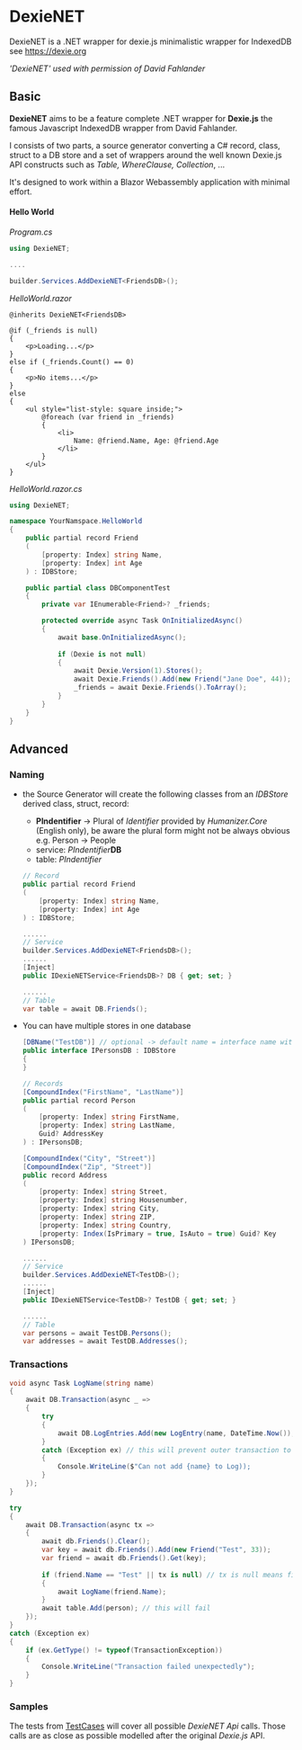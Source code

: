 DexieNET
========

DexieNET is a .NET wrapper for dexie.js minimalistic wrapper for IndexedDB see https://dexie.org

*'DexieNET' used with permission of David Fahlander*

##  Basic

**DexieNET** aims to be a feature complete .NET wrapper for **Dexie.js** the famous Javascript IndexedDB wrapper from David Fahlander.

I consists of two parts, a source generator converting  a C# record, class, struct to a DB store and a set of wrappers around the well known Dexie.js API constructs such as *Table, WhereClause, Collection*, ...

It's designed to work within a Blazor Webassembly application with minimal effort. 

#### Hello World

*Program.cs*

```c#
using DexieNET;

....

builder.Services.AddDexieNET<FriendsDB>();
```

*HelloWorld.razor*

```razor
@inherits DexieNET<FriendsDB>

@if (_friends is null)
{
	<p>Loading...</p>
}
else if (_friends.Count() == 0)
{
	<p>No items...</p>
}
else
{
	<ul style="list-style: square inside;">
		@foreach (var friend in _friends)
		{
			<li>
				Name: @friend.Name, Age: @friend.Age
			</li>
		}
	</ul>
}
```

*HelloWorld.razor.cs*

```c#
using DexieNET;

namespace YourNamspace.HelloWorld 
{
	public partial record Friend
	(
		[property: Index] string Name,
		[property: Index] int Age
	) : IDBStore;

	public partial class DBComponentTest
	{
		private var IEnumerable<Friend>? _friends;

		protected override async Task OnInitializedAsync()
		{
			await base.OnInitializedAsync();
			
			if (Dexie is not null)
			{
				await Dexie.Version(1).Stores();
				await Dexie.Friends().Add(new Friend("Jane Doe", 44));
				_friends = await Dexie.Friends().ToArray();
			}
		}
	}
}

```

## Advanced

### Naming

- the Source Generator will create the following classes from an *IDBStore* derived class, struct, record:
	- **PIndentifier** -> Plural of *Identifier* provided by *Humanizer.Core* (English only), be aware the plural form might not be always obvious e.g. Person -> People
	- service: *PIndentifier***DB**
	- table: *PIndentifier*
	
    ```c#
    // Record
    public partial record Friend
    (
        [property: Index] string Name,
        [property: Index] int Age
    ) : IDBStore;

    ......
    // Service
    builder.Services.AddDexieNET<FriendsDB>();
    ......
    [Inject]
    public IDexieNETService<FriendsDB>? DB { get; set; }

    ......
    // Table
    var table = await DB.Friends();
    ```
		
- You can have multiple stores in one database
	
	```c#
	[DBName("TestDB")] // optional -> default name = interface name without leading 'I' -> PersonsDB
	public interface IPersonsDB : IDBStore
	{
	}

	// Records
	[CompoundIndex("FirstName", "LastName")]
	public partial record Person
	(
		[property: Index] string FirstName,
		[property: Index] string LastName,
		Guid? AddressKey
	) : IPersonsDB;

	[CompoundIndex("City", "Street")]
	[CompoundIndex("Zip", "Street")]
	public record Address
	(
		[property: Index] string Street,
		[property: Index] string Housenumber,
		[property: Index] string City,
		[property: Index] string ZIP,
		[property: Index] string Country,
		[property: Index(IsPrimary = true, IsAuto = true) Guid? Key
	) IPersonsDB;

	......
	// Service
	builder.Services.AddDexieNET<TestDB>();
	......
	[Inject]
	public IDexieNETService<TestDB>? TestDB { get; set; }

	......
	// Table
	var persons = await TestDB.Persons();
	var addresses = await TestDB.Addresses();
	```

### Transactions

```c#
void async Task LogName(string name)
{
	await DB.Transaction(async _ =>
	{
		try
		{
			await DB.LogEntries.Add(new LogEntry(name, DateTime.Now());
		}
		catch (Exception ex) // this will prevent outer transaction to abort even when nested transaction failed
		{
			Console.WriteLine($"Can not add {name} to Log));
		}
	});
}

try
{
	await DB.Transaction(async tx =>
	{
		await db.Friends().Clear();
		var key = await db.Friends().Add(new Friend("Test", 33));
		var friend = await db.Friends().Get(key);
		
		if (friend.Name == "Test" || tx is null) // tx is null means first pass of transaction where table names are collected
		{
			await LogName(friend.Name);
		}
		await table.Add(person); // this will fail
	});
}
catch (Exception ex)
{
	if (ex.GetType() != typeof(TransactionException))
	{
		Console.WriteLine("Transaction failed unexpectedly");
	}
}
```

### Samples

The tests from [TestCases](DexieNETTest/TestBase/Test/TestCases) will cover all possible *DexieNET Api* calls. Those calls are as close as possible modelled after the original *Dexie.js* API.